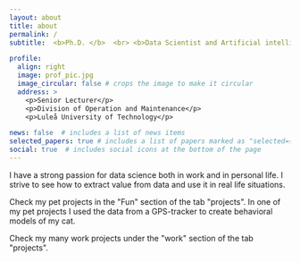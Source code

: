 ```yaml
---
layout: about
title: about
permalink: /
subtitle:  <b>Ph.D. </b>  <br> <b>Data Scientist and Artificial intelligence Generalist. </b>

profile:
  align: right
  image: prof_pic.jpg
  image_circular: false # crops the image to make it circular
  address: >
    <p>Senior Lecturer</p>
    <p>Division of Operation and Maintenance</p>
    <p>Luleå University of Technology</p>

news: false  # includes a list of news items
selected_papers: true # includes a list of papers marked as "selected={true}"
social: true  # includes social icons at the bottom of the page
---
```


I have a strong passion for data science both in work and in personal life. I strive to see how to extract value from data and use it in real life situations. 

Check my pet projects in the "Fun" section of the tab "projects". In one of my pet projects I used the data from a GPS-tracker to create behavioral models of my cat. 

Check my many work projects under the "work" section of the tab "projects".


